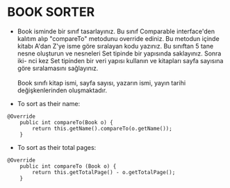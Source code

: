 # BOOK SORTER

* Book isminde bir sınıf tasarlayınız. Bu sınıf Comparable interface'den kalıtım alıp "compareTo"
metodunu override ediniz. Bu metodun içinde kitabı A'dan Z'ye isme göre sıralayan kodu yazınız. 
Bu sınıftan 5 tane nesne oluşturun ve nesneleri Set tipinde bir yapısında saklayınız. Sonra iki-
nci kez Set tipinden bir veri yapısı kullanın ve kitapları sayfa sayısına göre sıralamasını 
sağlayınız. <br />
  <br />
Book sınıfı kitap ismi, sayfa sayısı, yazarın ismi, yayın tarihi değişkenlerinden oluşmaktadır.

* To sort as their name:
```
@Override
    public int compareTo(Book o) {
        return this.getName().compareTo(o.getName());
    }
```
* To sort as their total pages:
```
@Override
    public int compareTo (Book o) {
        return this.getTotalPage() - o.getTotalPage();
    }
```